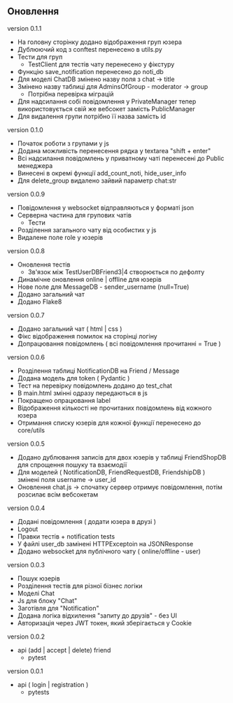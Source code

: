 ## Оновлення

version 0.1.1
- На головну сторінку додано відображення груп юзера
- Дублюючий код з conftest перенесено в utils.py
- Тести для груп
    - TestClient для тестів чату перенесено у фікстуру
- Функцію save_notification перенесено до noti_db
- Для моделі ChatDB змінено назву поля з chat -> title
- Змінено назву таблиці для AdminsOfGroup - moderator -> group
    - Потрібна перевірка міграцій
- Для надсилання собі повідомлення у PrivateManager тепер використовується свій же вебсокет замість PublicManager
- Для видалення групи потрібно її назва замість id

version 0.1.0
- Початок роботи з групами у js
- Додана можливість перенесення рядка у textarea "shift + enter"
- Всі надсилання повідомлень у приватному чаті перенесені до Public менеджера
- Винесені в окремі функції add_count_noti, hide_user_info
- Для delete_group видалено зайвий параметр chat:str

version 0.0.9
- Повідомлення у websocket відправляються у форматі json
- Серверна частина для групових чатів
    - Тести
- Розділення загального чату від особистих у js
- Видалене поле role у юзерів

version 0.0.8
- Оновлення тестів
    - Зв'язок між TestUserDBFriend3|4 створюється по дефолту
- Динамічне оновлення online | offline для юзерів
- Нове поле для MessageDB - sender_username (null=True)
- Додано загальний чат
- Додано Flake8

version 0.0.7
- Додано загальний чат ( html | css )
- Фікс відображення помилок на сторінці логіну
- Допрацювання повідомлень ( всі повідомлення прочитанні = True )

version 0.0.6
- Розділення таблиці NotificationDB на Friend / Message
- Додана модель для token ( Pydantic )
- Тест на перевірку повідомлень додано до test_chat
- В main.html змінні одразу передаються в js
- Покращено опрацювання label
- Відображення кількості не прочитаних повідомлень від кожного юзера
- Отримання списку юзерів для кожної функції перенесено до core/utils

version 0.0.5
- Додано дублювання записів для двох юзерів у таблиці FriendShopDB для спрощення пошуку та взаємодії
- Для моделей ( NotificationDB, FriendRequestDB, FriendshipDB ) змінені поля username -> user_id
- Оновлення chat.js -> спочатку сервер отримує повідомлення, потім розсилає всім вебсокетам

version 0.0.4
- Додані повідомлення ( додати юзера в друзі )
- Logout
- Правки тестів + notification tests
- У файлі user_db замінені HTTPExceptoin на JSONResponse
- Додано websocket для публічного чату ( online/offline - user)

version 0.0.3
- Пошук юзерів
- Розділення тестів для різної бізнес логіки
- Моделі Chat
- Js для блоку "Chat"
- Заготівля для "Notification"
- Додана логіка відхилення "запиту до друзів" - без UI
- Авторизація через JWT токен, який зберігається у Cookie

version 0.0.2
- api (add | accept | delete) friend
    - pytest

version 0.0.1
- api ( login | registration )
    - pytests